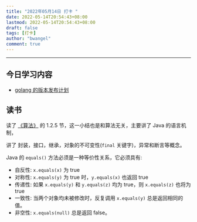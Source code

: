 ```yaml
---
title: "2022年05月14日 打卡 "
date: 2022-05-14T20:54:43+08:00
lastmod: 2022-05-14T20:54:43+08:00
draft: false
tags: [打卡]
author: "bwangel"
comment: true
---
```


<!--more-->
---

## 今日学习内容

- [golang 的版本发布计划](/2022/05/14/go-release/)

## 读书

读了 [《算法》](https://book.douban.com/subject/19952400/) 的 1.2.5 节，这一小结也是和算法无关，主要讲了 Java 的语言机制，

讲了 封装，接口，继承，对象的不可变性(`final` 关键字)，异常和断言等概念。

Java 的 `equals()` 方法必须是一种等价性关系，它必须具有:

- 自反性: `x.equals(x)` 为 true
- 对称性: `x.equals(y)` 为 true 时，`y.equals(x)` 也返回 true
- 传递性: 如果 `x.equals(y)` 和 `y.equals(z)` 均为 true，则 `x.equals(z)` 也将为 true
- 一致性: 当两个对象均未被修改时，反复调用 `x.equals(y)` 总是返回相同的值。
- 非空性: `x.equals(null)` 总是返回 false。
